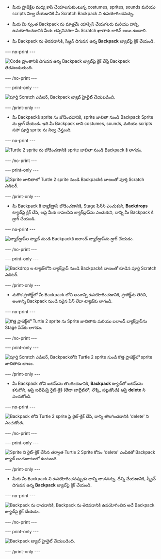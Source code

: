 - మీరు ప్రాజెక్ట్‌ల మధ్య కాపీ చేయాలనుకుంటున్న costumes, sprites, sounds మరియు scripts నిల్వ చేయడానికి మీ Scratch Backpack ని ఉపయోగించవచ్చు.

- మీరు మీ స్వంత Backpack ను మాత్రమే యాక్సెస్ చేయగలరు మరియు దాన్ని ఉపయోగించడానికి మీరు తప్పనిసరిగా మీ Scratch ఖాతాకు లాగిన్ అయి ఉండాలి.

- మీ Backpack ను తెరవడానికి, స్క్రీన్ దిగువన ఉన్న **Backpack** ట్యాబ్‌పై క్లిక్ చేయండి.

--- no-print ---

![Code ప్రాంతానికి దిగువన ఉన్న Backpack ట్యాబ్‌పై క్లిక్ చేస్తే Backpack తెరవబడుతుంది.](images/open-backpack.gif)

--- /no-print ---

--- print-only ---

![పూర్తి Scratch ఎడిటర్, Backpack ట్యాబ్ హైలైట్ చేయబడింది.](images/open-backpack.png)

--- /print-only ---

- మీ Backpackకి sprite ను జోడించడానికి, sprite జాబితా నుండి Backpack Sprite ను డ్రాగ్ చేయండి. ఇది మీ Backpack దాని costumes, sounds, మరియు scripts సహా పూర్తి sprite ను నిల్వ చేస్తుంది.

--- no-print ---

![Turtle 2 sprite ను జోడించడానికి sprite జాబితా నుండి Backpack కి లాగడం.](images/add-sprite.gif)

--- /no-print ---

--- print-only ---

![Sprite జాబితాలో Turtle 2 sprite నుండి Backpackకి బాణంతో పూర్తి Scratch ఎడిటర్.](images/add-sprite.png)

--- /print-only ---

- మీ Backpack కి బ్యాక్‌డ్రాప్ జోడించడానికి, Stage పేన్‌ని ఎంచుకుని, **Backdrops** ట్యాబ్‌పై క్లిక్ చేసి, ఆపై మీకు కావలసిన బ్యాక్‌డ్రాప్‌ను ఎంచుకుని, దాన్ని మీ Backpack కి డ్రాగ్ చేయండి.

--- no-print ---

![బ్యాక్‌డ్రాప్‌ల ట్యాబ్ నుండి Backpackకి ఐలాండ్ బ్యాక్‌డ్రాప్‌ను డ్రాగ్ చేయడం.](images/add-backdrop.gif)

--- /no-print ---

--- print-only ---

![Backdrop ల ట్యాబ్‌లోని బ్యాక్‌డ్రాప్ నుండి Backpackకి బాణంతో కూడిన పూర్తి Scratch ఎడిటర్.](images/add-backdrop.png)

--- /print-only ---

- మరొక ప్రాజెక్ట్‌లో మీ Backpack లోని అంశాన్ని ఉపయోగించడానికి, ప్రాజెక్ట్‌ను తెరిచి, అంశాన్ని Backpack నుండి సరైన పేన్ లేదా ట్యాబ్‌కు లాగండి.

--- no-print ---

![కొత్త ప్రాజెక్ట్‌లో Turtle 2 sprite ను Sprite జాబితాకు మరియు ఐలాండ్ బ్యాక్‌డ్రాప్‌ను Stage పేన్‌కు లాగడం.](images/new-project.gif)

--- /no-print ---

--- print-only ---

![పూర్తి Scratch ఎడిటర్, Backpackలోని Turtle 2 sprite నుండి కొత్త ప్రాజెక్ట్‌లో sprite జాబితాకు బాణం.](images/new-project.png)

--- /print-only ---

- మీ Backpack లోని ఐటెమ్‌ను తొలగించడానికి, **Backpack** ట్యాబ్‌లో ఐటెమ్‌ను కనుగొని, ఆపై ఐటెమ్‌పై రైట్-క్లిక్ (లేదా టాబ్లెట్‌లో, నొక్కి, పట్టుకోండి) ఆపై **delete** ని ఎంచుకోండి.

--- no-print ---

![Backpack లోని Turtle 2 sprite పై రైట్-క్లిక్ చేసి, దాన్ని తొలగించడానికి 'delete' ని ఎంచుకోండి.](images/delete-items.gif)

--- /no-print ---

--- print-only ---

![Sprite ని రైట్-క్లిక్ చేసిన తర్వాత Turtle 2 Sprite కోసం 'delete' ఎంపికతో Backpack ట్యాబ్ అందుబాటులో ఉంటుంది.](images/delete-items.png)

--- /print-only ---

- మీరు మీ Backpack ని ఉపయోగించనప్పుడు దాన్ని దాచవచ్చు. దీన్ని చేయడానికి, స్క్రీన్ దిగువన ఉన్న **Backpack** ట్యాబ్‌పై క్లిక్ చేయండి.

--- no-print ---

![Backpack ను దాచడానికి, Backpack ను తెరవడానికి ఉపయోగించిన అదే Backpack ట్యాబ్‌పై క్లిక్ చేయడం.](images/hide-backpack.gif)

--- /no-print ---

--- print-only ---

![Backpack ట్యాబ్ హైలైట్ చేయబడింది.](images/hide-backpack.png)

--- /print-only ---
